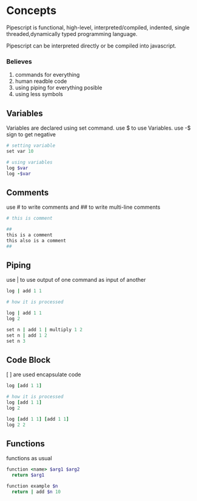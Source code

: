 # Concepts

Pipescript is functional, high-level, interpreted/compiled, indented, single threaded,dynamically typed programming language.

Pipescript can be interpreted directly or be compiled into javascript.

### Believes

1. commands for everything
1. human readble code
1. using piping for everything posible
1. using less symbols

## Variables

Variables are declared using set command. use $ to use Variables. use -$ sign to get negative

```ruby
# setting variable
set var 10

# using variables
log $var
log -$var
```

## Comments

use # to write comments and ## to write multi-line comments

```ruby
# this is comment

##
this is a comment
this also is a comment
##
```

## Piping

use | to use output of one command as input of another

```ruby
log | add 1 1

# how it is processed

log | add 1 1
log 2

set n | add 1 | multiply 1 2
set n | add 1 2
set n 3
```

## Code Block

[ ] are used encapsulate code

```ruby
log [add 1 1]

# how it is processed
log [add 1 1]
log 2

log [add 1 1] [add 1 1]
log 2 2
```

## Functions

functions as usual

```ruby
function <name> $arg1 $arg2
  return $arg1

function example $n
  return | add $n 10
```
